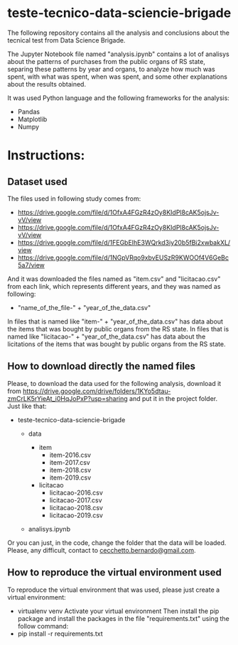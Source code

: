# teste-tecnico-data-sciencie-brigade
The following repository contains all the analysis and conclusions about the tecnical test from Data Science Brigade. 

The Jupyter Notebook file named "analysis.ipynb" contains a lot of analisys about the patterns of purchases from the public organs of RS state, separing these patterns by year and organs, to analyze how much was spent, with what was spent, when was spent, and some other explanations about the results obtained.

It was used Python language and the following frameworks for the analysis:
- Pandas
- Matplotlib
- Numpy


# Instructions:

## Dataset used
The files used in following study comes from:
- https://drive.google.com/file/d/1OfxA4FGzR4zOy8KIdPl8cAK5ojsJv-vV/view
- https://drive.google.com/file/d/1OfxA4FGzR4zOy8KIdPl8cAK5ojsJv-vV/view
- https://drive.google.com/file/d/1FEGbEIhE3WQrkd3iy20b5fBi2xwbakXL/view
- https://drive.google.com/file/d/1NGpVRqo9xbvEUSzR9KWOOf4V6GeBc5a7/view

And it was downloaded the files named as "item.csv" and "licitacao.csv" from each link, which represents different years, and they was named as following:
- "name_of_the_file-" + "year_of_the_data.csv"

In files that is named like "item-" + "year_of_the_data.csv" has data about the items that was bought by public organs from the RS state.
In files that is named like "licitacao-" + "year_of_the_data.csv" has data about the licitations of the items that was bought by public organs from the RS state.

## How to download directly the named files
Please, to download the data used for the following analysis, download it from https://drive.google.com/drive/folders/1KYo5dtau-zmCrLK5rYieAt_i0HqJoPxP?usp=sharing and put it in the project folder. Just like that:

- teste-tecnico-data-sciencie-brigade
  - data
    - item
      - item-2016.csv
      - item-2017.csv
      - item-2018.csv
      - item-2019.csv
    - licitacao
      - licitacao-2016.csv
      - licitacao-2017.csv
      - licitacao-2018.csv
      - licitacao-2019.csv

  - analisys.ipynb  

Or you can just, in the code, change the folder that the data will be loaded. Please, any difficult, contact to cecchetto.bernardo@gmail.com.

## How to reproduce the virtual environment used
To reproduce the virtual environment that was used, please just create a virtual environment:
- virtualenv venv
Activate your virtual environment
Then install the pip package and install the packages in the file "requirements.txt" using the follow command:
- pip install -r requirements.txt


